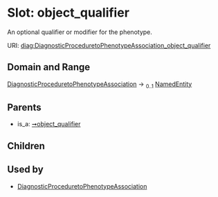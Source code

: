 
# Slot: object_qualifier


An optional qualifier or modifier for the phenotype.

URI: [diag:DiagnosticProceduretoPhenotypeAssociation_object_qualifier](http://w3id.org/ontogpt/diagnostic_procedure/DiagnosticProceduretoPhenotypeAssociation_object_qualifier)


## Domain and Range

[DiagnosticProceduretoPhenotypeAssociation](DiagnosticProceduretoPhenotypeAssociation.md) &#8594;  <sub>0..1</sub> [NamedEntity](NamedEntity.md)

## Parents

 *  is_a: [➞object_qualifier](triple__object_qualifier.md)

## Children


## Used by

 * [DiagnosticProceduretoPhenotypeAssociation](DiagnosticProceduretoPhenotypeAssociation.md)
